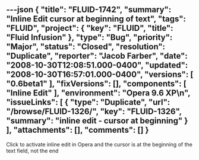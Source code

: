 ---json
{
  "title": "FLUID-1742",
  "summary": "Inline Edit cursor at beginning of text",
  "tags": "FLUID",
  "project": {
    "key": "FLUID",
    "title": "Fluid Infusion"
  },
  "type": "Bug",
  "priority": "Major",
  "status": "Closed",
  "resolution": "Duplicate",
  "reporter": "Jacob Farber",
  "date": "2008-10-30T12:08:51.000-0400",
  "updated": "2008-10-30T16:57:01.000-0400",
  "versions": [
    "0.6beta1"
  ],
  "fixVersions": [],
  "components": [
    "Inline Edit"
  ],
  "environment": "Opera 9.6 XP\n",
  "issueLinks": [
    {
      "type": "Duplicate",
      "url": "/browse/FLUID-1326/",
      "key": "FLUID-1326",
      "summary": "inline edit  - cursor at beginning"
    }
  ],
  "attachments": [],
  "comments": []
}
---
Click to activate inline edit in Opera and the cursor is at the beginning of the text field, not the end

        